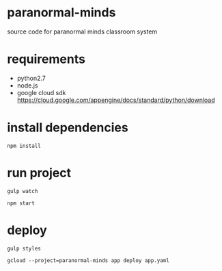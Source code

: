 # paranormal-minds
source code for paranormal minds classroom system

# requirements
 * python2.7
 * node.js
 * google cloud sdk https://cloud.google.com/appengine/docs/standard/python/download
 
 
 # install dependencies
 
 `npm install`
 
 # run project

 `gulp watch`
 
 `npm start`
 
 
 # deploy

 `gulp styles`

 `gcloud --project=paranormal-minds app deploy app.yaml`